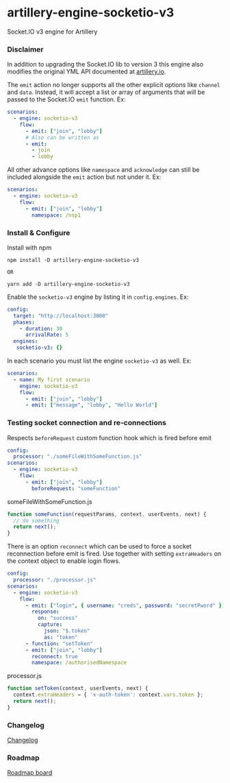 # artillery-engine-socketio-v3
Socket.IO v3 engine for Artillery

### Disclaimer
In addition to upgrading the Socket.IO lib to version 3 this engine also modifies the original YML API documented at 
[artillery.io](https://artillery.io/docs/guides/guides/socketio-reference.html#emit).

The `emit` action no longer supports all the other explicit options like `channel` and `data`. Instead, it will accept 
a list or array of arguments that will be passed to the Socket.IO `emit` function. Ex:   
```yml
scenarios:
  - engine: socketio-v3
    flow:
      - emit: ["join", "lobby"]
      # Also can be written as    
      - emit:
        - join
        - lobby  
```

All other advance options like `namespace` and `acknowledge` can still be included alongside the `emit` action but not 
under it. Ex:

```yml
scenarios:
  - engine: socketio-v3
    flow:
      - emit: ["join", "lobby"]
        namespace: /nsp1
```

### Install & Configure

Install with npm

```
npm install -D artillery-engine-socketio-v3

OR

yarn add -D artillery-engine-socketio-v3
```

Enable the `socketio-v3` engine by listing it in `config.engines`. Ex:

```yml
config:
  target: "http://localhost:3000"
  phases:
    - duration: 30
      arrivalRate: 5
  engines:
   socketio-v3: {}
```

In each scenario you must list the engine `socketio-v3` as well. Ex:
```yml
scenarios:
  - name: My first scenario
    engine: socketio-v3
    flow:
      - emit: ["join", "lobby"]
      - emit: ["message", "lobby", "Hello World"]  
```

### Testing socket connection and re-connections

Respects `beforeRequest` custom function hook which is fired before emit
```yml
config:
  processor: "./someFileWithSomeFunction.js"
scenarios:
  - engine: socketio-v3
    flow:
      - emit: ["join", "lobby"]
        beforeRequest: "someFunction"
```
someFileWithSomeFunction.js
```js
function someFunction(requestParams, context, userEvents, next) {
  // do something
  return next();
}
```

There is an option `reconnect` which can be used to force a socket reconnection before emit is fired.
Use together with setting `extraHeaders` on the context object to enable login flows.
```yml
config:
  processor: "./processor.js"
scenarios:
  - engine: socketio-v3
    flow:
      - emit: ["login", { username: "creds", password: "secretPword" }]
        response:
          on: "success"
          capture:
            json: "$.token"
            as: "token"
      - function: "setToken"
      - emit: ["join", "lobby"]
        reconnect: true
        namespace: /authorisedNamespace
```

processor.js
```js
function setToken(context, userEvents, next) {
  context.extraHeaders = { 'x-auth-token': context.vars.token };
  return next();  
}
```
### Changelog
[Changelog](CHANGELOG.md)

### Roadmap
[Roadmap board](https://github.com/ptejada/artillery-engine-socketio-v3/projects/2)
